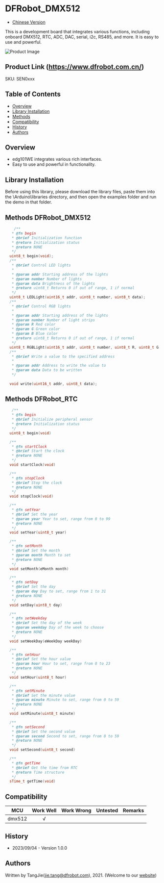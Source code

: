 # DFRobot_DMX512
- [Chinese Version](./README_CN.md)

This is a development board that integrates various functions, including onboard DMX512, RTC, ADC, DAC, serial, i2c, RS485, and more. It is easy to use and powerful.

![Product Image](./resources/images/SEN0xxx.png)

## Product Link (https://www.dfrobot.com.cn/)

SKU: SEN0xxx

## Table of Contents

  * [Overview](#overview)
  * [Library Installation](#library-installation)
  * [Methods](#methods)
  * [Compatibility](#compatibility)
  * [History](#history)
  * [Authors](#authors)

## Overview

* edg101WE integrates various rich interfaces.
* Easy to use and powerful in functionality.

## Library Installation

Before using this library, please download the library files, paste them into the \Arduino\libraries directory, and then open the examples folder and run the demo in that folder.

## Methods DFRobot_DMX512

```C++
    /**
   * @fn begin
   * @brief Initialization function
   * @return Initialization status
   * @return NONE
   */
  uint8_t begin(void);
  /**
   * @brief Control LED lights
   * 
   * @param addr Starting address of the lights
   * @param number Number of lights
   * @param data Brightness of the lights 
   * @return uint8_t Returns 0 if out of range, 1 if normal
   */
  uint8_t LEDLight(uint16_t addr, uint8_t number, uint8_t data);
  /**
   * @brief Control RGB lights
   * 
   * @param addr Starting address of the lights
   * @param number Number of light strips
   * @param R Red color
   * @param G Green color
   * @param B Blue color
   * @return uint8_t Returns 0 if out of range, 1 if normal
   */
  uint8_t RGBLight(uint16_t addr, uint8_t number, uint8_t R, uint8_t G, uint8_t B);
  /**
   * @brief Write a value to the specified address
   * 
   * @param addr Address to write the value to
   * @param data Data to be written
   */
  
  void write(uint16_t addr, uint8_t data);

```

## Methods DFRobot_RTC

```C++
   /**
   * @fn begin
   * @brief Initialize peripheral sensor
   * @return Initialization status
   */
  uint8_t begin(void)

  /**
   * @fn startClock
   * @brief Start the clock
   * @return NONE
   */
  void startClock(void)

  /**
   * @fn stopClock
   * @brief Stop the clock
   * @return NONE
   */
  void stopClock(void)

  /**
   * @fn setYear
   * @brief Set the year
   * @param year Year to set, range from 0 to 99
   * @return NONE
   */
  void setYear(uint8_t year)

  /**
   * @fn setMonth
   * @brief Set the month
   * @param month Month to set
   * @return NONE
   */
  void setMonth(eMonth month)

  /**
   * @fn setDay
   * @brief Set the day
   * @param day Day to set, range from 1 to 31
   * @return NONE
   */
  void setDay(uint8_t day)

  /**
   * @fn setWeekday
   * @brief Set the day of the week
   * @param weekday Day of the week to choose
   * @return NONE
   */
  void setWeekDay(eWeekDay weekDay)

  /**
   * @fn setHour
   * @brief Set the hour value
   * @param hour Hour to set, range from 0 to 23
   * @return NONE
   */
  void setHour(uint8_t hour)

  /**
   * @fn setMinute
   * @brief Set the minute value
   * @param minute Minute to set, range from 0 to 59
   * @return NONE
   */
  void setMinute(uint8_t minute)

  /**
   * @fn setSecond
   * @brief Set the second value
   * @param second Second to set, range from 0 to 59
   * @return NONE
   */
  void setSecond(uint8_t second)

  /**
   * @fn getTime
   * @brief Get the time from RTC
   * @return Time structure
   */
  sTime_t getTime(void)
```



## Compatibility

MCU                | Work Well    | Work Wrong   | Untested    | Remarks
------------------ | :----------: | :----------: | :---------: | :----:
   dmx512          |      √       |              |             |



## History
- 2023/09/04 - Version 1.0.0

## Authors

Written by TangJie(jie.tang@dfrobot.com), 2021. (Welcome to our [website](https://www.dfrobot.com/))
